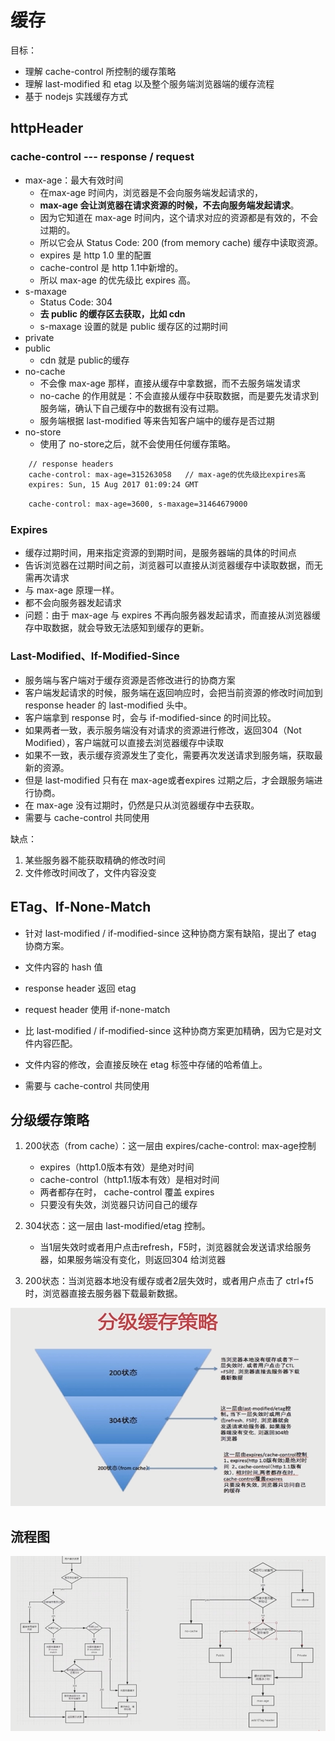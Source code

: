 # 缓存

目标：

- 理解 cache-control 所控制的缓存策略
- 理解 last-modified 和 etag 以及整个服务端浏览器端的缓存流程
- 基于 nodejs 实践缓存方式

## httpHeader

### cache-control --- response / request

- max-age：最大有效时间
    * 在max-age 时间内，浏览器是不会向服务端发起请求的，
    * **max-age 会让浏览器在请求资源的时候，不去向服务端发起请求**。
    * 因为它知道在 max-age 时间内，这个请求对应的资源都是有效的，不会过期的。
    * 所以它会从 Status Code: 200 (from memory cache) 缓存中读取资源。
    * expires 是 http 1.0 里的配置
    * cache-control 是 http 1.1中新增的。
    * 所以 max-age 的优先级比 expires 高。
- s-maxage
    * Status Code: 304
    * **去 public 的缓存区去获取，比如 cdn**
    * s-maxage 设置的就是 public 缓存区的过期时间
- private
- public
    * cdn 就是 public的缓存
- no-cache
    * 不会像 max-age 那样，直接从缓存中拿数据，而不去服务端发请求
    * no-cache 的作用就是：不会直接从缓存中获取数据，而是要先发请求到服务端，确认下自己缓存中的数据有没有过期。
    * 服务端根据  last-modified 等来告知客户端中的缓存是否过期
- no-store
    * 使用了 no-store之后，就不会使用任何缓存策略。

```txt
    // response headers
    cache-control: max-age=315263058   // max-age的优先级比expires高
    expires: Sun, 15 Aug 2017 01:09:24 GMT
```

```txt
    cache-control: max-age=3600, s-maxage=31464679000
```

### Expires

- 缓存过期时间，用来指定资源的到期时间，是服务器端的具体的时间点
- 告诉浏览器在过期时间之前，浏览器可以直接从浏览器缓存中读取数据，而无需再次请求
- 与 max-age 原理一样。
- 都不会向服务器发起请求
- 问题：由于 max-age 与 expires 不再向服务器发起请求，而直接从浏览器缓存中取数据，就会导致无法感知到缓存的更新。

### Last-Modified、If-Modified-Since

- 服务端与客户端对于缓存资源是否修改进行的协商方案
- 客户端发起请求的时候，服务端在返回响应时，会把当前资源的修改时间加到 response header 的 last-modified 头中。
- 客户端拿到 response 时，会与 if-modified-since 的时间比较。
- 如果两者一致，表示服务端没有对请求的资源进行修改，返回304（Not Modified），客户端就可以直接去浏览器缓存中读取
- 如果不一致，表示缓存资源发生了变化，需要再次发送请求到服务端，获取最新的资源。
- 但是 last-modified 只有在 max-age或者expires 过期之后，才会跟服务端进行协商。
- 在 max-age 没有过期时，仍然是只从浏览器缓存中去获取。
- 需要与 cache-control 共同使用

缺点：

1. 某些服务器不能获取精确的修改时间
2. 文件修改时间改了，文件内容没变

## ETag、If-None-Match

- 针对 last-modified / if-modified-since 这种协商方案有缺陷，提出了 etag 协商方案。

- 文件内容的 hash 值
- response header 返回 etag
- request header 使用 if-none-match
- 比 last-modified / if-modified-since 这种协商方案更加精确，因为它是对文件内容匹配。
- 文件内容的修改，会直接反映在 etag 标签中存储的哈希值上。
- 需要与 cache-control 共同使用

## 分级缓存策略

1. 200状态（from cache）：这一层由 expires/cache-control: max-age控制
    * expires（http1.0版本有效）是绝对时间
    * cache-control（http1.1版本有效）是相对时间
    * 两者都存在时， cache-control 覆盖 expires
    * 只要没有失效，浏览器只访问自己的缓存

2. 304状态：这一层由 last-modified/etag 控制。
    * 当1层失效时或者用户点击refresh，F5时，浏览器就会发送请求给服务器，如果服务端没有变化，则返回304 给浏览器

3. 200状态：当浏览器本地没有缓存或者2层失效时，或者用户点击了 ctrl+f5时，浏览器直接去服务器下载最新数据。

![06.png](./img/06.png)

## 流程图

![07.png](./img/07.png)
